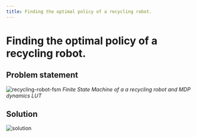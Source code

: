 ```yaml
---
title: Finding the optimal policy of a recycling robot.
---
```


#  Finding the optimal policy of a recycling robot.

## Problem statement

![recycling-robot-fsm](images/recycling-robot-fsm.png)
_Finite State Machine of a a recycling robot and MDP dynamics LUT_

## Solution

![solution](images/solution.png)

